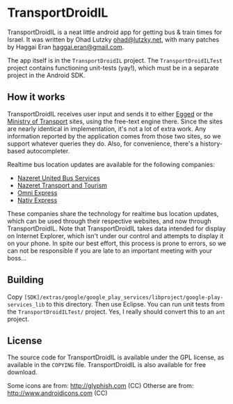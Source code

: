 TransportDroidIL
================

TransportDroidIL is a neat little android app for getting bus & train times for
Israel. It was written by Ohad Lutzky <ohad@lutzky.net>, with many patches
by Haggai Eran <haggai.eran@gmail.com>.

The app itself is in the `TransportDroidIL` project. The `TransportDroidILTest`
project contains functioning unit-tests (yay!), which must be in a separate
project in the Android SDK.

How it works
------------

TransportDroidIL receives user input and sends it to either
[Egged](http://egged.co.il) or the [Ministry of Transport](http://bus.gov.il)
sites, using the free-text engine there. Since the sites are nearly identical
in implementation, it's not a lot of extra work. Any information reported by
the application comes from those two sites, so we support whatever queries they
do. Also, for convenience, there's a history-based autocompleter.

Realtime bus location updates are available for the following companies:

 * [Nazeret United Bus Services](http://nazareth-unbs.com)
 * [Nazeret Transport and Tourism](http://ntt-buses.com)
 * [Omni Express](http://omniexp.co.il)
 * [Nativ Express](http://nateevexpress.com)

These companies share the technology for realtime bus location updates, which
can be used through their respective websites, and now through TransportDroidIL.
Note that TransportDroidIL takes data intended for
display on Internet Explorer, which isn't under our control and attempts to
display it on your phone. In spite our best effort, this process is prone to
errors, so we can not be responsible if you are late to an important meeting
with your boss...

Building
--------

Copy
`[SDK]/extras/google/google_play_services/libproject/google-play-services_lib`
to this directory. Then use Eclipse. You can run unit tests from the
`TransportDroidILTest/` project. Yes, I really should convert this to an `ant`
project.

License
-------

The source code for TransportDroidIL is available under the GPL license, as
available in the `COPYING` file. TransportDroidIL is also available for free
download.

Some icons are from: http://glyphish.com (CC)
Otherse are from: http://www.androidicons.com (CC)
